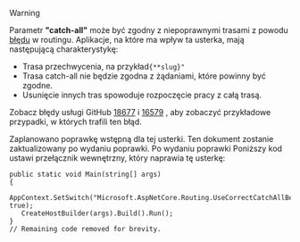 > [!WARNING]
> Parametr **"catch-all"** może być zgodny z niepoprawnymi trasami z powodu [błędu](https://github.com/dotnet/aspnetcore/issues/18677) w routingu. Aplikacje, na które ma wpływ ta usterka, mają następującą charakterystykę:
>
> * Trasa przechwycenia, na przykład`{**slug}"`
> * Trasa catch-all nie będzie zgodna z żądaniami, które powinny być zgodne.
> * Usunięcie innych tras spowoduje rozpoczęcie pracy z całą trasą.
>
> Zobacz błędy usługi GitHub [18677](https://github.com/dotnet/aspnetcore/issues/18677) i [16579](https://github.com/dotnet/aspnetcore/issues/16579) , aby zobaczyć przykładowe przypadki, w których trafili ten błąd.
>
> Zaplanowano poprawkę wstępną dla tej usterki. Ten dokument zostanie zaktualizowany po wydaniu poprawki. Po wydaniu poprawki Poniższy kod ustawi przełącznik wewnętrzny, który naprawia tę usterkę:
>
>```
>public static void Main(string[] args)
>{
>    AppContext.SetSwitch("Microsoft.AspNetCore.Routing.UseCorrectCatchAllBehavior", true);
>    CreateHostBuilder(args).Build().Run();
>}
>// Remaining code removed for brevity.
>```